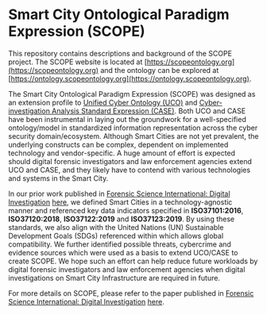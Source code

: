 # Smart City Ontological Paradigm Expression (SCOPE)

This repository contains descriptions and background of the SCOPE project. The SCOPE website is located at [https://scopeontology.org](https://scopeontology.org) and the ontology can be explored at [https://ontology.scopeontology.org](https://ontology.scopeontology.org).

The Smart City Ontological Paradigm Expression (SCOPE) was designed as an extension profile to [Unified Cyber Ontology (UCO)](https://github.com/ucoProject) and [Cyber-investigation Analysis Standard Expression (CASE)](https://github.com/casework/CASE). Both UCO and CASE have been instrumental in laying out the groundwork for a well-specified ontology/model in standardized information representation across the cyber security domain/ecosystem. Although Smart Cities are not yet prevalent, the underlying constructs can be complex, dependent on implemented technology and vendor-specific. A huge amount of effort is expected should digital forensic investigators and law enforcement agencies extend UCO and CASE, and they likely have to contend with various technologies and systems in the Smart City. 

In our prior work published in [Forensic Science International: Digital Investigation](https://www.sciencedirect.com/journal/forensic-science-international-digital-investigation) [here](https://doi.org/10.1016/j.fsidi.2023.301540), we defined Smart Cities in a technology-agnostic manner and referenced key data indicators specified in **ISO37101:2016**, **ISO37120:2018**, **ISO37122:2019** and **ISO37123:2019**. By using these standards, we also align with the United Nations (UN) Sustainable Development Goals (SDGs) referenced within which allows global compatibility. We further identified possible threats, cybercrime and evidence sources which were used as a basis to extend UCO/CASE to create SCOPE. We hope such an effort can help reduce future workloads by digital forensic investigators and law enforcement agencies when digital investigations on Smart City Infrastructure are required in future.

For more details on SCOPE, please refer to the paper published in [Forensic Science International: Digital Investigation](https://www.sciencedirect.com/journal/forensic-science-international-digital-investigation) [here](https://doi.org/10.1016/j.fsidi.2025.301883).
